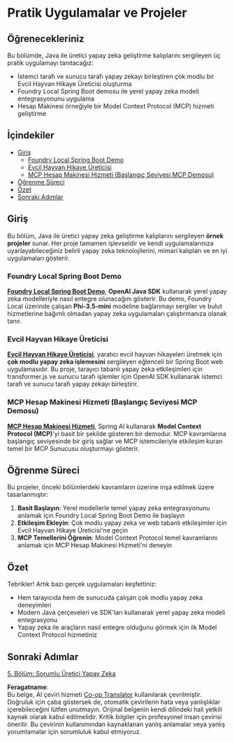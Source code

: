 <!--
CO_OP_TRANSLATOR_METADATA:
{
  "original_hash": "14c0a61ecc1cd2012a9c129236dfdf71",
  "translation_date": "2025-07-29T09:12:37+00:00",
  "source_file": "04-PracticalSamples/README.md",
  "language_code": "tr"
}
-->
# Pratik Uygulamalar ve Projeler

## Öğrenecekleriniz
Bu bölümde, Java ile üretici yapay zeka geliştirme kalıplarını sergileyen üç pratik uygulamayı tanıtacağız:
- İstemci tarafı ve sunucu tarafı yapay zekayı birleştiren çok modlu bir Evcil Hayvan Hikaye Üreticisi oluşturma
- Foundry Local Spring Boot demosu ile yerel yapay zeka modeli entegrasyonunu uygulama
- Hesap Makinesi örneğiyle bir Model Context Protocol (MCP) hizmeti geliştirme

## İçindekiler

- [Giriş](../../../04-PracticalSamples)
  - [Foundry Local Spring Boot Demo](../../../04-PracticalSamples)
  - [Evcil Hayvan Hikaye Üreticisi](../../../04-PracticalSamples)
  - [MCP Hesap Makinesi Hizmeti (Başlangıç Seviyesi MCP Demosu)](../../../04-PracticalSamples)
- [Öğrenme Süreci](../../../04-PracticalSamples)
- [Özet](../../../04-PracticalSamples)
- [Sonraki Adımlar](../../../04-PracticalSamples)

## Giriş

Bu bölüm, Java ile üretici yapay zeka geliştirme kalıplarını sergileyen **örnek projeler** sunar. Her proje tamamen işlevseldir ve kendi uygulamalarınıza uyarlayabileceğiniz belirli yapay zeka teknolojilerini, mimari kalıpları ve en iyi uygulamaları gösterir.

### Foundry Local Spring Boot Demo

**[Foundry Local Spring Boot Demo](foundrylocal/README.md)**, **OpenAI Java SDK** kullanarak yerel yapay zeka modelleriyle nasıl entegre olunacağını gösterir. Bu demo, Foundry Local üzerinde çalışan **Phi-3.5-mini** modeline bağlanmayı sergiler ve bulut hizmetlerine bağımlı olmadan yapay zeka uygulamaları çalıştırmanıza olanak tanır.

### Evcil Hayvan Hikaye Üreticisi

**[Evcil Hayvan Hikaye Üreticisi](petstory/README.md)**, yaratıcı evcil hayvan hikayeleri üretmek için **çok modlu yapay zeka işlemesini** sergileyen eğlenceli bir Spring Boot web uygulamasıdır. Bu proje, tarayıcı tabanlı yapay zeka etkileşimleri için transformer.js ve sunucu tarafı işlemler için OpenAI SDK kullanarak istemci tarafı ve sunucu tarafı yapay zekayı birleştirir.

### MCP Hesap Makinesi Hizmeti (Başlangıç Seviyesi MCP Demosu)

**[MCP Hesap Makinesi Hizmeti](calculator/README.md)**, Spring AI kullanarak **Model Context Protocol (MCP)**'yi basit bir şekilde gösteren bir demodur. MCP kavramlarına başlangıç seviyesinde bir giriş sağlar ve MCP istemcileriyle etkileşim kuran temel bir MCP Sunucusu oluşturmayı gösterir.

## Öğrenme Süreci

Bu projeler, önceki bölümlerdeki kavramların üzerine inşa edilmek üzere tasarlanmıştır:

1. **Basit Başlayın**: Yerel modellerle temel yapay zeka entegrasyonunu anlamak için Foundry Local Spring Boot Demo ile başlayın
2. **Etkileşim Ekleyin**: Çok modlu yapay zeka ve web tabanlı etkileşimler için Evcil Hayvan Hikaye Üreticisi'ne geçin
3. **MCP Temellerini Öğrenin**: Model Context Protocol temel kavramlarını anlamak için MCP Hesap Makinesi Hizmeti'ni deneyin

## Özet

Tebrikler! Artık bazı gerçek uygulamaları keşfettiniz:

- Hem tarayıcıda hem de sunucuda çalışan çok modlu yapay zeka deneyimleri
- Modern Java çerçeveleri ve SDK'ları kullanarak yerel yapay zeka modeli entegrasyonu
- Yapay zeka ile araçların nasıl entegre olduğunu görmek için ilk Model Context Protocol hizmetiniz

## Sonraki Adımlar

[5. Bölüm: Sorumlu Üretici Yapay Zeka](../05-ResponsibleGenAI/README.md)

**Feragatname**:  
Bu belge, AI çeviri hizmeti [Co-op Translator](https://github.com/Azure/co-op-translator) kullanılarak çevrilmiştir. Doğruluk için çaba göstersek de, otomatik çevirilerin hata veya yanlışlıklar içerebileceğini lütfen unutmayın. Orijinal belgenin kendi dilindeki hali yetkili kaynak olarak kabul edilmelidir. Kritik bilgiler için profesyonel insan çevirisi önerilir. Bu çevirinin kullanımından kaynaklanan yanlış anlamalar veya yanlış yorumlamalar için sorumluluk kabul etmiyoruz.